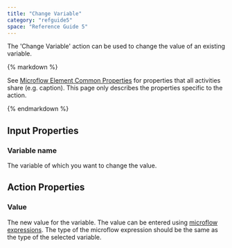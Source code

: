 ```yaml
---
title: "Change Variable"
category: "refguide5"
space: "Reference Guide 5"
---
```



The 'Change Variable' action can be used to change the value of an existing variable.

<div class="alert alert-info">{% markdown %}

See [Microflow Element Common Properties](Microflow+Element+Common+Properties) for properties that all activities share (e.g. caption). This page only describes the properties specific to the action.

{% endmarkdown %}</div>

## Input Properties

### Variable name

The variable of which you want to change the value.

## Action Properties

### Value

The new value for the variable. The value can be entered using [microflow expressions](Microflow+Expressions). The type of the microflow expression should be the same as the type of the selected variable.